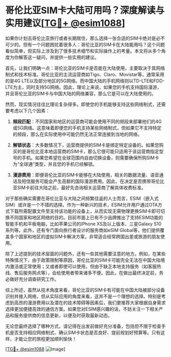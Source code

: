 # 哥伦比亚SIM卡大陆可用吗？深度解读与实用建议[[TG💪+ @esim1088](https://t.me/s/esim1088)]

如果你计划去哥伦比亚旅行或者长期居住，那么选择一张合适的SIM卡绝对是必不可少的。但有一个问题困扰着很多人：哥伦比亚的SIM卡在大陆能用吗？这个问题看似简单，但实际上涉及到了很多技术细节和实际操作上的考量。本文将从多个角度为你解答这一疑问，并提供一些实用的建议。

首先，让我们明确一点：哥伦比亚的SIM卡是否能在大陆使用，主要取决于其网络制式和技术标准。哥伦比亚的主流运营商如Tigo、Claro、Movistar等，通常采用的是4G LTE以及部分地区的5G网络。而中国大陆的手机网络则以TD-LTE和FDD-LTE为主，同时支持5G网络。因此，理论上来说，如果您的手机支持国际漫游，并且哥伦比亚的SIM卡与中国大陆的网络兼容，那么它是可以在大陆使用的。

然而，现实情况往往比理论复杂得多。即使您的手机能够支持这些网络制式，还需要考虑以下几个因素：

1. **频段匹配**：不同国家和地区的运营商可能会使用不同的频段来部署他们的4G或5G网络。这意味着即便您的手机支持某些网络制式，但如果它不支持特定的频段，那么在实际使用中可能仍然无法正常连接到当地的网络。

2. **解锁状态**：大多数情况下，运营商提供的SIM卡是绑定特定设备的。如果您购买的是哥伦比亚本地运营商的SIM卡，那么它很可能只适用于该运营商指定型号的手机。如果您希望在全球范围内自由切换设备，则需要确保所购SIM卡为“全球通”类型，并且您的手机已经解锁。

3. **漫游费用**：即便哥伦比亚的SIM卡能够在大陆使用，相关的数据流量、语音通话及短信服务可能会产生高额的国际漫游费用。因此，在决定是否携带哥伦比亚SIM卡前往大陆之前，最好先咨询相关运营商了解具体收费标准。

对于那些确实需要在哥伦比亚与大陆之间频繁往返的人士而言，ESIM（嵌入式SIM）或许是一个不错的选择。作为一种新兴的技术，ESIM允许用户通过OTA方式下载所需配置文件至支持该功能的设备上，从而实现无需物理更换SIM卡即可切换不同国家和地区网络的目的。目前市面上已有不少品牌推出了支持ESIM功能的智能手机和平板电脑，比如苹果公司的iPhone XS及以上版本、三星Galaxy S10系列等。此外，还有专门面向旅行者设计的服务商如eSIM Global等，他们提供覆盖多个国家和地区的虚拟SIM卡解决方案，非常适合经常跨国出差或旅游的朋友使用。

除了上述提到的技术层面的问题外，还有一些其他需要注意的地方。例如，在某些特殊情况下，由于政策限制等原因，哥伦比亚的SIM卡可能完全无法在中国大陆境内激活或正常使用；又或者即使可以使用，但由于缺乏本地支持服务（如客服热线、售后服务网点等），会给使用者带来诸多不便。因此，在做出最终决定前，务必做好充分调查研究工作。

综上所述，虽然从技术角度来看，哥伦比亚的SIM卡有可能在中国大陆被部分设备识别并接入网络，但从实际应用的角度来看，这并不是一个理想的选择。特别是考虑到高昂的漫游费用以及潜在的技术障碍等因素后，我们更推荐大家根据自身需求选择更加便捷高效的通信方案。如果您对ESIM感兴趣的话，不妨关注一下相关产品和服务提供商的信息更新，以便及时获取最新动态。

无论您最终选择了哪种方式，请记得在出发前做好充分准备，包括但不限于检查手机是否支持相应网络制式、确认SIM卡状态是否良好、提前规划好预算等。只有这样，才能让您的旅程更加顺利愉快！

[[TG💪+ @esim1088](https://t.me/s/esim1088) ![Image](https://i.postimg.cc/4NQfJmqS/Snipaste-2025-05-13-00-14-12.png)]